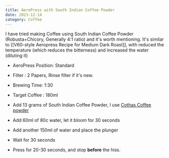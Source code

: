 ```yaml
---
title: AeroPress with South Indian Coffee Powder
date: 2023-12-14
category: Coffee
---
```

I have tried making Coffee using South Indian Coffee Powder (Robusta+Chicory, Generally 4:1 ratio) and it's worth mentioning. It's similar to [[V60-style Aeropress Recipe for Medium Dark Roast]], with reduced the temperature (which reduces the bitterness) and increased the water (diluting it)


- AeroPress Position: Standard 
- Filter : 2 Papers, Rinse filter if it's new. 
- Brewing Time: 1:30
- Target Coffee : 180ml

- Add 13 grams of South Indian Coffee Powder, I use [Cothas Coffee powder](https://amzn.to/4883fMw)
- Add 60ml of 80c water, let it bloom for 30 seconds
- Add another 150ml of water and place the plunger
- Wait for 30 seconds
- Press for 20-30 seconds, and stop **before** the hiss. 